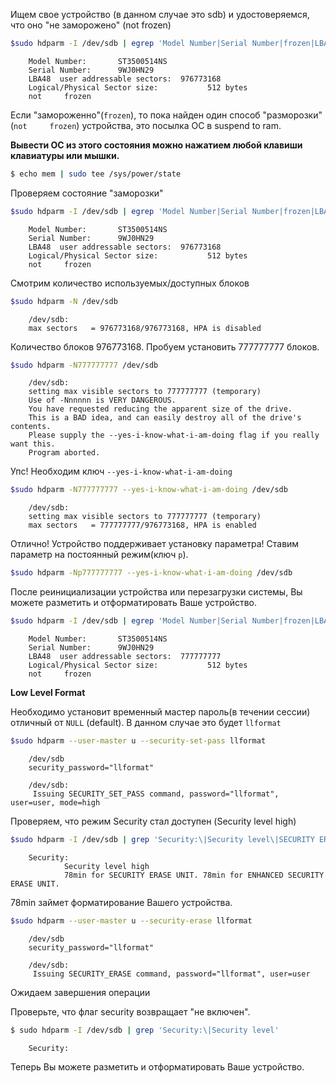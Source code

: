 
Ищем свое устройство (в данном случае это sdb) и удостоверяемся, что оно "не 
заморожено" (not     frozen)
```bash
$sudo hdparm -I /dev/sdb | egrep 'Model Number|Serial Number|frozen|LBA48|Sector size'
```

        Model Number:       ST3500514NS                             
        Serial Number:      9WJ0HN29
        LBA48  user addressable sectors:  976773168
        Logical/Physical Sector size:           512 bytes
        not     frozen


Если "замороженно"(`frozen`), то пока найден один способ "разморозки"(`not     frozen`) устройства, это 
посылка ОС в suspend to ram.

**Вывести ОС из этого состояния можно нажатием любой клавиши клавиатуры или мышки.** 

```bash
$ echo mem | sudo tee /sys/power/state
```

Проверяем состояние "заморозки"

```bash
$sudo hdparm -I /dev/sdb | egrep 'Model Number|Serial Number|frozen|LBA48|Sector size'
```

        Model Number:       ST3500514NS                             
        Serial Number:      9WJ0HN29
        LBA48  user addressable sectors:  976773168
        Logical/Physical Sector size:           512 bytes
        not     frozen

Смотрим количество используемых/доступных блоков
```bash
$sudo hdparm -N /dev/sdb
```

        /dev/sdb:
        max sectors   = 976773168/976773168, HPA is disabled

Количество блоков 976773168. Пробуем установить 777777777 блоков.
```bash
$sudo hdparm -N777777777 /dev/sdb
```

        /dev/sdb:
        setting max visible sectors to 777777777 (temporary)
        Use of -Nnnnnn is VERY DANGEROUS.
        You have requested reducing the apparent size of the drive.
        This is a BAD idea, and can easily destroy all of the drive's contents.
        Please supply the --yes-i-know-what-i-am-doing flag if you really want this.
        Program aborted.

Упс! Необходим ключ `--yes-i-know-what-i-am-doing`

```bash
$sudo hdparm -N777777777 --yes-i-know-what-i-am-doing /dev/sdb
```

        /dev/sdb:
        setting max visible sectors to 777777777 (temporary)
        max sectors   = 777777777/976773168, HPA is enabled

Отлично! Устройство поддерживает установку параметра! Ставим параметр на 
постоянный режим(ключ `p`).
```bash
$sudo hdparm -Np777777777 --yes-i-know-what-i-am-doing /dev/sdb
```
После реинициализации устройства или перезагрузки системы, Вы можете разметить и отформатировать Ваше устройство.
```bash
$sudo hdparm -I /dev/sdb | egrep 'Model Number|Serial Number|frozen|LBA48|Sector size'
```

        Model Number:       ST3500514NS                             
        Serial Number:      9WJ0HN29
        LBA48  user addressable sectors:  777777777
        Logical/Physical Sector size:           512 bytes
        not     frozen

**Low Level Format**

Необходимо установит временный мастер пароль(в течении сессии) отличный от `NULL`
(default). В данном случае это будет `llformat`
```bash
$sudo hdparm --user-master u --security-set-pass llformat 
```

        /dev/sdb
        security_password="llformat"

        /dev/sdb:
         Issuing SECURITY_SET_PASS command, password="llformat", user=user, mode=high


Проверяем, что режим Security стал доступен (Security level high) 
```bash
$sudo hdparm -I /dev/sdb | grep 'Security:\|Security level\|SECURITY ERASE UNIT.'
```

        Security:
                Security level high
                78min for SECURITY ERASE UNIT. 78min for ENHANCED SECURITY ERASE UNIT.


78min займет форматирование Вашего устройства.
```bash
$sudo hdparm --user-master u --security-erase llformat 
```

        /dev/sdb
        security_password="llformat"

        /dev/sdb:
         Issuing SECURITY_ERASE command, password="llformat", user=user

Ожидаем завершения операции

Проверьте, что флаг security возвращает "не включен". 
```bash
$ sudo hdparm -I /dev/sdb | grep 'Security:\|Security level'
```

        Security:


Теперь Вы можете разметить и отформатировать Ваше устройство.
